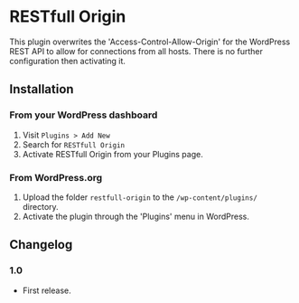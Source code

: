 # RESTfull Origin

This plugin overwrites the 'Access-Control-Allow-Origin' for the WordPress REST API to allow for connections from all hosts. There is no further configuration then activating it.

## Installation
### From your WordPress dashboard

1. Visit `Plugins > Add New`
2. Search for `RESTfull Origin`
3. Activate RESTfull Origin from your Plugins page.

### From WordPress.org
1. Upload the folder `restfull-origin` to the `/wp-content/plugins/` directory.
2. Activate the plugin through the 'Plugins' menu in WordPress.

## Changelog

### 1.0
* First release.
